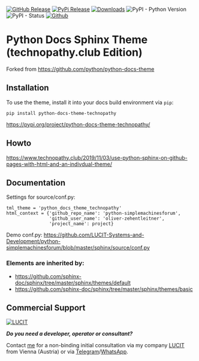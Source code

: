 [![GitHub Release](https://img.shields.io/github/release/LUCIT-Systems-and-Development/python-docs-theme-technopathy.svg?label=github)](https://github.com/LUCIT-Systems-and-Development/python-docs-theme-technopathy/releases)
[![PyPi Release](https://img.shields.io/pypi/v/python-docs-theme-technopathy?color=blue)](https://pypi.org/project/python-docs-theme-technopathy/)
[![Downloads](https://pepy.tech/badge/python-docs-theme-technopathy)](https://pepy.tech/project/python-docs-theme-technopathy)
![PyPI - Python Version](https://img.shields.io/pypi/pyversions/python-docs-theme-technopathy.svg) 
![PyPI - Status](https://img.shields.io/pypi/status/python-docs-theme-technopathy.svg) 
[![Github](https://img.shields.io/badge/source-github-orange)](https://github.com/LUCIT-Systems-and-Development/python-docs-theme-technopathy)

# Python Docs Sphinx Theme (technopathy.club Edition)
Forked from https://github.com/python/python-docs-theme

## Installation

To use the theme, install it into your docs build environment via `pip`:
```
pip install python-docs-theme-technopathy
```
https://pypi.org/project/python-docs-theme-technopathy/

## Howto
https://www.technopathy.club/2019/11/03/use-python-sphinx-on-github-pages-with-html-and-an-indivdual-theme/

## Documentation
Settings for source/conf.py:
```
tml_theme = 'python_docs_theme_technopathy'
html_context = {'github_repo_name': 'python-simplemachinesforum',
                'github_user_name': 'oliver-zehentleitner',
                'project_name': project}
```
Demo conf.py: https://github.com/LUCIT-Systems-and-Development/python-simplemachinesforum/blob/master/sphinx/source/conf.py

### Elements are inherited by:
- https://github.com/sphinx-doc/sphinx/tree/master/sphinx/themes/default
- https://github.com/sphinx-doc/sphinx/tree/master/sphinx/themes/basic

## Commercial Support
[![LUCIT](https://www.lucit.tech/files/images/logos/LUCIT-LOGO-TRANS-PLAIN-NEW.png)](https://www.lucit.tech)

***Do you need a developer, operator or consultant?***

Contact [me](https://about.me/oliver-zehentleitner) for a non-binding initial consultation via my company 
[LUCIT](https://www.lucit.tech) from Vienna (Austria) or via [Telegram](https://t.me/LUCIT_OZ)/[WhatsApp](https://wa.me/436602456535).